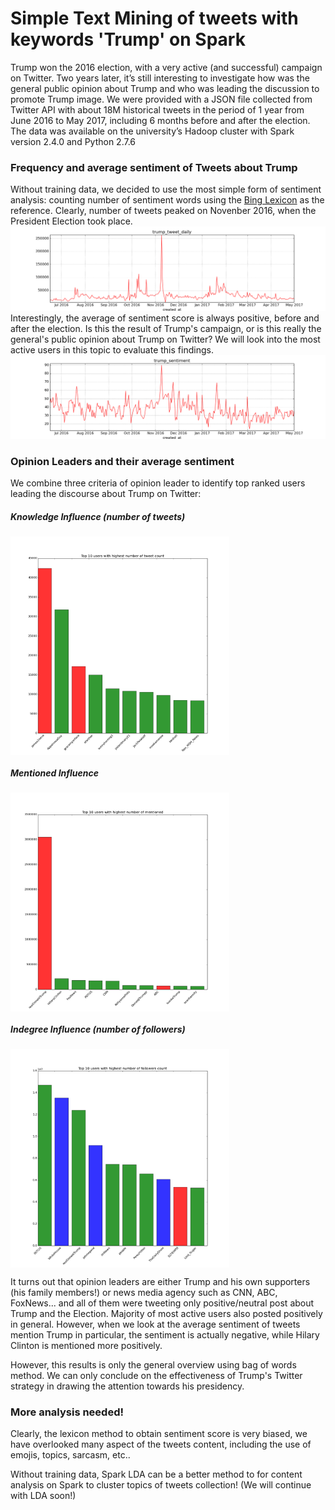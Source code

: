 # Simple Text Mining of tweets with keywords 'Trump' on Spark

Trump won the 2016 election, with a very active (and successful) campaign on Twitter. Two years later, it’s still interesting to investigate how was the general public opinion about Trump and who was leading the discussion to promote Trump image.
We were provided with a JSON file collected from Twitter API with about 18M historical tweets in the period of 1 year from June 2016 to May 2017, including 6 months before and after the election. The data was available on the university’s Hadoop cluster with Spark version 2.4.0 and Python 2.7.6
 
### Frequency and average sentiment of Tweets about Trump 

Without training data, we decided to use the most simple form of sentiment analysis: counting number of sentiment words using the [Bing Lexicon]( https://www.cs.uic.edu/~liub/FBS/sentiment-analysis.html) as the reference. Clearly, number of tweets peaked on Novenber 2016, when the President Election took place.  
![Tweets Daily](graph_tweet_daily.png)
Interestingly, the average of sentiment score is always positive, before and after the election. Is this the result of Trump's campaign, or is this really the general's public opinion about Trump on Twitter? We will look into the most active users in this topic to evaluate this findings.
![Average Sentiment Score](graph_sentiment.png)

### Opinion Leaders and their average sentiment
We combine three criteria of opinion leader to identify top ranked users leading the discourse about Trump on Twitter: 

##### Knowledge Influence (number of tweets)   
<img src="https://github.com/ngantran29/Trump_Tweets_Election/blob/master/graph_tweet_count_.png" width="350" height="350" align="center">   

##### Mentioned Influence 
<img src="https://github.com/ngantran29/Trump_Tweets_Election/blob/master/graph_mentioned_count_.png" width="350" height="350" align="center">  

##### Indegree Influence (number of followers)   
<img src="https://github.com/ngantran29/Trump_Tweets_Election/blob/master/graph_followers_count_.png" width="350" height="350" align="center">  

It turns out that opinion leaders are either Trump and his own supporters (his family members!) or news media agency such as CNN, ABC, FoxNews... and all of them were tweeting only positive/neutral post about Trump and the Election. Majority of most active users also posted positively in general. However, when we look at the average sentiment of tweets mention Trump in particular, the sentiment is actually negative, while Hilary Clinton is mentioned more positively.  

However, this results is only the general overview using bag of words method. We can only conclude on the effectiveness of Trump's Twitter strategy in drawing the attention towards his presidency.

### More analysis needed!

Clearly, the lexicon method to obtain sentiment score is very biased, we have overlooked many aspect of the tweets content, including the use of emojis, topics, sarcasm, etc..  

Without training data, Spark LDA can be a better method to for content analysis on Spark to cluster topics of tweets collection! (We will continue with LDA soon!)
